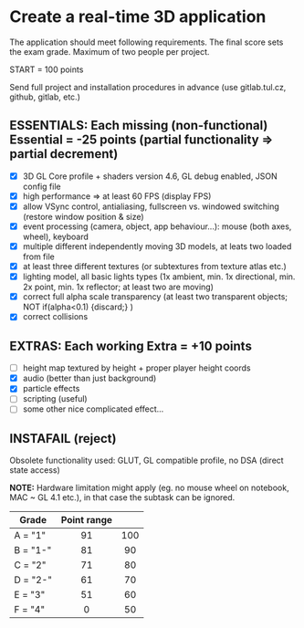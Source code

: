 # Create a real-time 3D application

The application should meet following requirements. The final score sets the exam grade. Maximum of two people per project.

START = 100 points

Send full project and installation procedures in advance (use gitlab.tul.cz, github, gitlab, etc.)

## ESSENTIALS: Each missing (non-functional) Essential = -25 points (partial functionality => partial decrement)

- [x]  3D GL Core profile + shaders version 4.6, GL debug enabled, JSON config file
- [x]  high performance => at least 60 FPS (display FPS)
- [x]  allow VSync control, antialiasing, fullscreen vs. windowed switching (restore window position & size)
- [x]  event processing (camera, object, app behaviour...): mouse (both axes, wheel), keyboard
- [x]  multiple different independently moving 3D models, at leats two loaded from file
- [x]  at least three different textures (or subtextures from texture atlas etc.)
- [x]  lighting model, all basic lights types (1x ambient, min. 1x directional, min. 2x point, min. 1x reflector; at least two are moving)
- [x]  correct full alpha scale transparency (at least two transparent objects; NOT if(alpha<0.1) {discard;} )
- [x]  correct collisions

## EXTRAS: Each working Extra = +10 points

- [ ]  height map textured by height + proper player height coords
- [x]  audio (better than just background)
- [x]  particle effects
- [ ]  scripting (useful)
- [ ]  some other nice complicated effect...

## INSTAFAIL (reject)

Obsolete functionality used: GLUT, GL compatible profile, no DSA (direct state access)

**NOTE:** Hardware limitation might apply (eg. no mouse wheel on notebook, MAC ~ GL 4.1 etc.), in that case the subtask can be ignored.

|   Grade   |   Point range ||
|-----------|:-----:|:-----:|
| A = "1"   |   91  |   100 |
| B = "1-"  |   81  |   90  |
| C = "2"   |   71  |   80  |
| D = "2-"  |   61  |   70  |
| E = "3"   |   51  |   60  |
| F = "4"   |   0   |   50  |